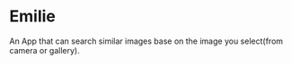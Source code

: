 # Emilie
An App that can search similar images base on the image you select(from camera or gallery).

